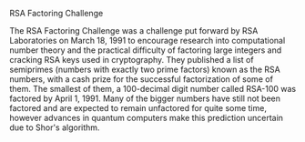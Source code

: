 RSA Factoring Challenge

The RSA Factoring Challenge was a challenge put forward by RSA Laboratories on March 18, 1991 to encourage research into computational number theory and the practical difficulty of factoring large integers and cracking RSA keys used in cryptography. They published a list of semiprimes (numbers with exactly two prime factors) known as the RSA numbers, with a cash prize for the successful factorization of some of them. The smallest of them, a 100-decimal digit number called RSA-100 was factored by April 1, 1991. Many of the bigger numbers have still not been factored and are expected to remain unfactored for quite some time, however advances in quantum computers make this prediction uncertain due to Shor's algorithm.
